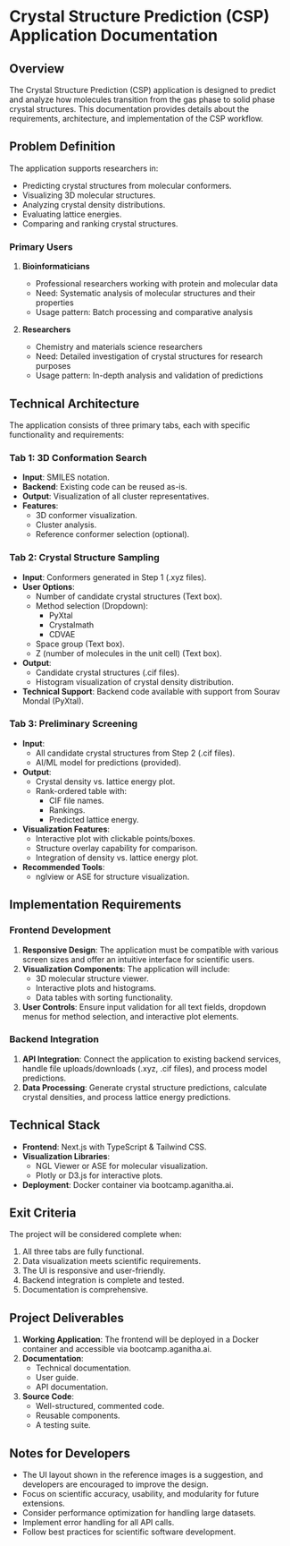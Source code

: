 
# Crystal Structure Prediction (CSP) Application Documentation

## Overview
The Crystal Structure Prediction (CSP) application is designed to predict and analyze how molecules transition from the gas phase to solid phase crystal structures. This documentation provides details about the requirements, architecture, and implementation of the CSP workflow.

## Problem Definition 
The application supports researchers in:
- Predicting crystal structures from molecular conformers.
- Visualizing 3D molecular structures.
- Analyzing crystal density distributions.
- Evaluating lattice energies.
- Comparing and ranking crystal structures.

### Primary Users

1. **Bioinformaticians**
   - Professional researchers working with protein and molecular data
   - Need: Systematic analysis of molecular structures and their properties
   - Usage pattern: Batch processing and comparative analysis

2. **Researchers**
   - Chemistry and materials science researchers
   - Need: Detailed investigation of crystal structures for research purposes
   - Usage pattern: In-depth analysis and validation of predictions

## Technical Architecture
The application consists of three primary tabs, each with specific functionality and requirements:

### Tab 1: 3D Conformation Search
- **Input**: SMILES notation.
- **Backend**: Existing code can be reused as-is.
- **Output**: Visualization of all cluster representatives.
- **Features**: 
  - 3D conformer visualization.
  - Cluster analysis.
  - Reference conformer selection (optional).

### Tab 2: Crystal Structure Sampling
- **Input**: Conformers generated in Step 1 (.xyz files).
- **User Options**:
  - Number of candidate crystal structures (Text box).
  - Method selection (Dropdown):
    - PyXtal
    - Crystalmath
    - CDVAE
  - Space group (Text box).
  - Z (number of molecules in the unit cell) (Text box).
- **Output**:
  - Candidate crystal structures (.cif files).
  - Histogram visualization of crystal density distribution.
- **Technical Support**: Backend code available with support from Sourav Mondal (PyXtal).

### Tab 3: Preliminary Screening
- **Input**: 
  - All candidate crystal structures from Step 2 (.cif files).
  - AI/ML model for predictions (provided).
- **Output**:
  - Crystal density vs. lattice energy plot.
  - Rank-ordered table with:
    - CIF file names.
    - Rankings.
    - Predicted lattice energy.
- **Visualization Features**:
  - Interactive plot with clickable points/boxes.
  - Structure overlay capability for comparison.
  - Integration of density vs. lattice energy plot.
- **Recommended Tools**:
  - nglview or ASE for structure visualization.

## Implementation Requirements

### Frontend Development
1. **Responsive Design**: The application must be compatible with various screen sizes and offer an intuitive interface for scientific users.
2. **Visualization Components**: The application will include:
   - 3D molecular structure viewer.
   - Interactive plots and histograms.
   - Data tables with sorting functionality.
3. **User Controls**: Ensure input validation for all text fields, dropdown menus for method selection, and interactive plot elements.

### Backend Integration
1. **API Integration**: Connect the application to existing backend services, handle file uploads/downloads (.xyz, .cif files), and process model predictions.
2. **Data Processing**: Generate crystal structure predictions, calculate crystal densities, and process lattice energy predictions.

## Technical Stack
- **Frontend**: Next.js with TypeScript & Tailwind CSS.
- **Visualization Libraries**: 
  - NGL Viewer or ASE for molecular visualization.
  - Plotly or D3.js for interactive plots.
- **Deployment**: Docker container via bootcamp.aganitha.ai.

## Exit Criteria
The project will be considered complete when:
1. All three tabs are fully functional.
2. Data visualization meets scientific requirements.
3. The UI is responsive and user-friendly.
4. Backend integration is complete and tested.
5. Documentation is comprehensive.

## Project Deliverables
1. **Working Application**: The frontend will be deployed in a Docker container and accessible via bootcamp.aganitha.ai.
2. **Documentation**: 
   - Technical documentation.
   - User guide.
   - API documentation.
3. **Source Code**: 
   - Well-structured, commented code.
   - Reusable components.
   - A testing suite.

## Notes for Developers
- The UI layout shown in the reference images is a suggestion, and developers are encouraged to improve the design.
- Focus on scientific accuracy, usability, and modularity for future extensions.
- Consider performance optimization for handling large datasets.
- Implement error handling for all API calls.
- Follow best practices for scientific software development.
